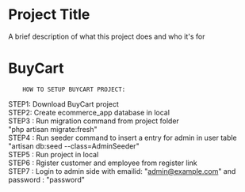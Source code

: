 
# Project Title

A brief description of what this project does and who it's for

# BuyCart
        HOW TO SETUP BUYCART PROJECT: 
STEP1: Download BuyCart project   
STEP2: Create ecommerce_app database in local   
STEP3 : Run migration command from project folder  
         "php artisan migrate:fresh"  
STEP4 : Run seeder command to insert a entry for admin in user table  
         "artisan db:seed --class=AdminSeeder"  
STEP5 : Run project in local  
STEP6 : Rgister customer and employee from register link  
STEP7 : Login to admin side with emailid:            "admin@example.com" and password : "password"  
